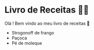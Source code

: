 # Livro de Receitas :man_cook:

Olá ! Bem vindo ao meu livro de receitas :wave:

- Strogonoff de frango
- Paçoca
- Pé de moleque
